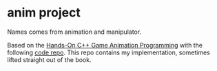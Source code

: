 # anim project

Names comes from animation and manipulator.

Based on the [Hands-On C++ Game Animation Programming](https://www.packtpub.com/product/hands-on-c-game-animation-programming/9781800208087) with the following [code repo](https://github.com/gszauer/GameAnimationProgramming).
This repo contains my implementation, sometimes lifted straight out of the book.
